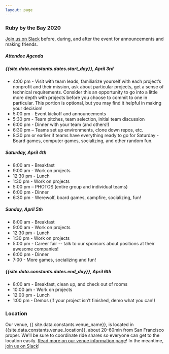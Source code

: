 ```yaml
---
layout: page
---
```


### Ruby by the Bay 2020

[Join us on Slack](https://rubyforgood.herokuapp.com/) before, during, and after the event for announcements and making friends.

##### Attendee Agenda

##### {{site.data.constants.dates.start_day}}, April 3rd

* 4:00 pm - Visit with team leads, familiarize yourself with each project’s nonprofit and their mission, ask about particular projects, get a sense of technical requirements. Consider this an opportunity to go into a little more depth with projects before you choose to commit to one in particular. This portion is optional, but you may find it helpful in making your decision!
* 5:00 pm - Event kickoff and announcements
* 5:30 pm - Team pitches, team selection, initial team discussion
* 6:00 pm - Dinner with your team (and others!)
* 6:30 pm – Teams set up environments, clone down repos, etc.
* 8:30 pm or earlier if teams have everything ready to go for Saturday - Board games, computer games, socializing, and other random fun.

##### Saturday, April 4th

* 8:00 am - Breakfast
* 9:00 am - Work on projects
* 12:30 pm - Lunch
* 1:30 pm - Work on projects
* 5:00 pm – PHOTOS (entire group and individual teams)
* 6:00 pm - Dinner
* 6:30 pm - Werewolf, board games, campfire, socializing, fun!

##### Sunday, April 5th

* 8:00 am - Breakfast
* 9:00 am - Work on projects
* 12:30 pm - Lunch
* 1:30 pm - Work on projects
* 5:00 pm - Career fair -- talk to our sponsors about positions at their awesome companies!
* 6:00 pm - Dinner
* 7:00 - More games, socializing and fun!

##### {{site.data.constants.dates.end_day}}, April 6th

* 8:00 am - Breakfast, clean up, and check out of rooms
* 10:00 am - Work on projects
* 12:00 pm - Lunch
* 1:00 pm - Demos (if your project isn’t finished, demo what you can!)

### Location

Our venue, {{ site.data.constants.venue_name}}, is located in {{site.data.constants.venue_location}}, about 20-60min from San Francisco proper. We'll be sure to coordinate ride shares so everyone can get to the location easily.
[Read more on our venue information page](/naturebridge)!
In the meantime, [join us on Slack](https://rubyforgood.herokuapp.com/)!
